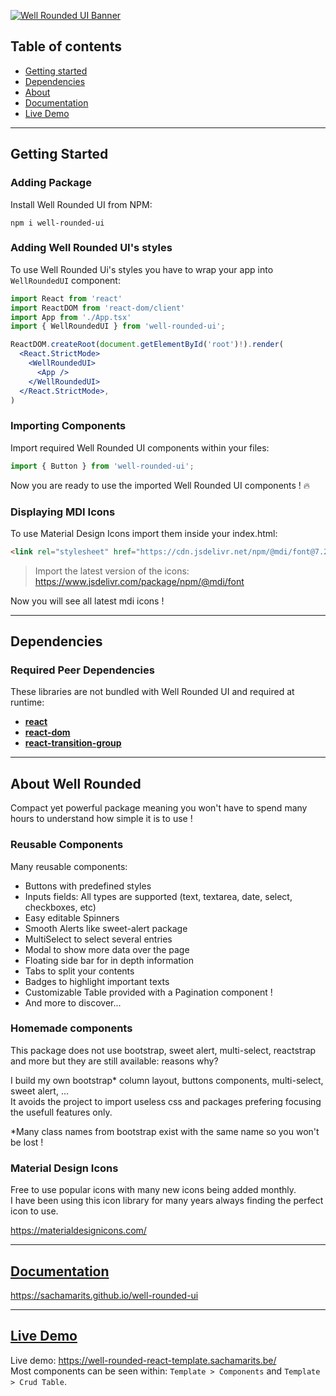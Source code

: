 [![Well Rounded UI Banner](https://i.postimg.cc/dVjkGvFK/Well-Rounded-Ui-Banner.png)](https://github.com/SachaMarits/well-rounded-ui)

## Table of contents

- [Getting started](#getting-started)
- [Dependencies](#dependencies)
- [About](#about-well-rounded)
- [Documentation](#documentation)
- [Live Demo](#live-demo)

---

## Getting Started

### Adding Package

Install Well Rounded UI from NPM:

```
npm i well-rounded-ui
```

### Adding Well Rounded UI's styles

To use Well Rounded Ui's styles you have to wrap your app into `WellRoundedUI` component:
```jsx
import React from 'react'
import ReactDOM from 'react-dom/client'
import App from './App.tsx'
import { WellRoundedUI } from 'well-rounded-ui';

ReactDOM.createRoot(document.getElementById('root')!).render(
  <React.StrictMode>
    <WellRoundedUI>
      <App />
    </WellRoundedUI>
  </React.StrictMode>,
)
```

### Importing Components

Import required Well Rounded UI components within your files:

```jsx
import { Button } from 'well-rounded-ui';
```

Now you are ready to use the imported Well Rounded UI components ! 🔥

### Displaying MDI Icons

To use Material Design Icons import them inside your index.html:
```html
<link rel="stylesheet" href="https://cdn.jsdelivr.net/npm/@mdi/font@7.2.96/css/materialdesignicons.min.css">
```
> Import the latest version of the icons: https://www.jsdelivr.com/package/npm/@mdi/font

Now you will see all latest mdi icons !

---

## Dependencies

### Required Peer Dependencies

These libraries are not bundled with Well Rounded UI and required at runtime:

  * [**react**](https://www.npmjs.com/package/react)
  * [**react-dom**](https://www.npmjs.com/package/react-dom)
  * [**react-transition-group**](https://www.npmjs.com/package/react-transition-group)

---

## About Well Rounded

Compact yet powerful package meaning you won't have to spend many hours to understand how simple it is to use !

### Reusable Components

Many reusable components:
* Buttons with predefined styles
* Inputs fields: All types are supported (text, textarea, date, select, checkboxes, etc)
* Easy editable Spinners
* Smooth Alerts like sweet-alert package
* MultiSelect to select several entries
* Modal to show more data over the page
* Floating side bar for in depth information
* Tabs to split your contents
* Badges to highlight important texts
* Customizable Table provided with a Pagination component ! 
* And more to discover...

### Homemade components

This package does not use bootstrap, sweet alert, multi-select, reactstrap and more but they are still available: reasons why?

I build my own bootstrap* column layout, buttons components, multi-select, sweet alert, ... <br />
It avoids the project to import useless css and packages prefering focusing the usefull features only.

*Many class names from bootstrap exist with the same name so you won't be lost ! 

### Material Design Icons

Free to use popular icons with many new icons being added monthly. <br />
I have been using this icon library for many years always finding the perfect icon to use.

https://materialdesignicons.com/

---

## [Documentation](https://sachamarits.github.io/well-rounded-ui)

https://sachamarits.github.io/well-rounded-ui

---

## [Live Demo](https://well-rounded-react-template.sachamarits.be/)

Live demo: https://well-rounded-react-template.sachamarits.be/ <br/>
Most components can be seen within: `Template > Components` and `Template > Crud Table`.